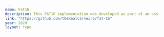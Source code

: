 ```yaml
---
name: Fat16
description: This FAT16 implementation was developed as part of an assignment for an Operating Systems class. It includes core functionalities for managing files and directories, handling data allocation, and simulating basic file system operations. The project demonstrates key concepts of file system architecture, such as FAT table handling, and directory structure navigation.
link: "https://github.com/theRealCarneiro/fat-16"
year: 2020
layout: repo
---
```

